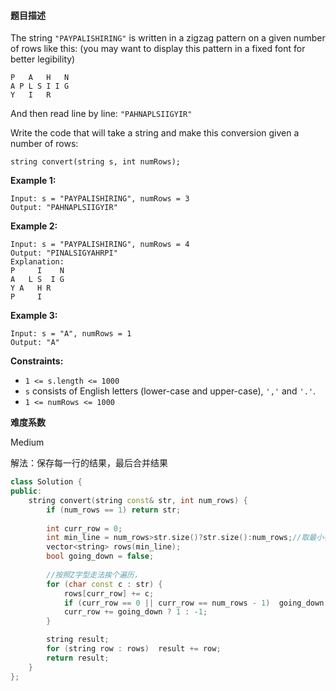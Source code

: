 #### **题目描述**
The string `"PAYPALISHIRING"` is written in a zigzag pattern on a given number of rows like this: (you may want to display this pattern in a fixed font for better legibility)

```
P   A   H   N
A P L S I I G
Y   I   R
```

And then read line by line: `"PAHNAPLSIIGYIR"`

Write the code that will take a string and make this conversion given a number of rows:

```
string convert(string s, int numRows);
```

 

**Example 1:**

```
Input: s = "PAYPALISHIRING", numRows = 3
Output: "PAHNAPLSIIGYIR"
```

**Example 2:**

```
Input: s = "PAYPALISHIRING", numRows = 4
Output: "PINALSIGYAHRPI"
Explanation:
P     I    N
A   L S  I G
Y A   H R
P     I
```

**Example 3:**

```
Input: s = "A", numRows = 1
Output: "A"
```



**Constraints:**

- `1 <= s.length <= 1000`
- `s` consists of English letters (lower-case and upper-case), `','` and `'.'`.
- `1 <= numRows <= 1000`

**难度系数**    

Medium  

解法：保存每一行的结果，最后合并结果

```c++
class Solution {
public:
    string convert(string const& str, int num_rows) {
        if (num_rows == 1) return str;
        
        int curr_row = 0;
        int min_line = num_rows>str.size()?str.size():num_rows;//取最小行数
        vector<string> rows(min_line);
        bool going_down = false;
		
        //按照Z字型走法挨个遍历，
        for (char const c : str) {
            rows[curr_row] += c;
            if (curr_row == 0 || curr_row == num_rows - 1)  going_down = !going_down;
            curr_row += going_down ? 1 : -1;
        }

        string result;
        for (string row : rows)  result += row;
        return result;
    }
};
```

